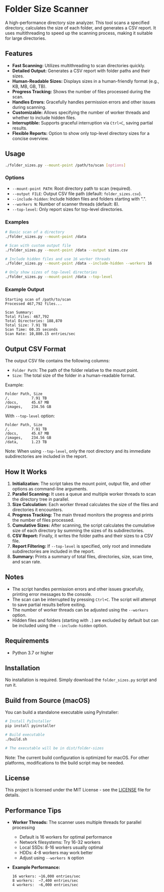 # Folder Size Scanner

A high-performance directory size analyzer. This tool scans a specified directory, calculates the size of each folder, and generates a CSV report. It uses multithreading to speed up the scanning process, making it suitable for large directories.

## Features

-   **Fast Scanning:** Utilizes multithreading to scan directories quickly.
-   **Detailed Output:** Generates a CSV report with folder paths and their sizes.
-   **Human-Readable Sizes:** Displays sizes in a human-friendly format (e.g., KB, MB, GB, TB).
-   **Progress Tracking:** Shows the number of files processed during the scan.
-   **Handles Errors:** Gracefully handles permission errors and other issues during scanning.
-   **Customizable:** Allows specifying the number of worker threads and whether to include hidden files.
-   **Interruptible:** Supports graceful interruption via `Ctrl+C`, saving partial results.
-   **Flexible Reports:** Option to show only top-level directory sizes for a concise overview.

## Usage

```bash
./folder_sizes.py --mount-point /path/to/scan [options]
```

### Options

-   `--mount-point PATH`: Root directory path to scan (required).
-   `--output FILE`: Output CSV file path (default: `folder_sizes.csv`).
-   `--include-hidden`: Include hidden files and folders starting with ".".
-   `--workers N`: Number of scanner threads (default: 8).
-   `--top-level`: Only report sizes for top-level directories.

### Examples

```bash
# Basic scan of a directory
./folder_sizes.py --mount-point /data

# Scan with custom output file
./folder_sizes.py --mount-point /data --output sizes.csv

# Include hidden files and use 16 worker threads
./folder_sizes.py --mount-point /data --include-hidden --workers 16

# Only show sizes of top-level directories
./folder_sizes.py --mount-point /data --top-level
```

### Example Output

```
Starting scan of /path/to/scan
Processed 467,792 files...

Scan Summary:
Total Files: 467,792
Total Directories: 188,870
Total Size: 7.91 TB
Scan Time: 60.35 seconds
Scan Rate: 10,880.15 entries/sec
```

## Output CSV Format

The output CSV file contains the following columns:

-   `Folder Path`: The path of the folder relative to the mount point.
-   `Size`: The total size of the folder in a human-readable format.

Example:
```csv
Folder Path, Size
/,          7.91 TB
/docs,      45.67 MB
/images,    234.56 GB
```

With `--top-level` option:
```csv
Folder Path, Size
/,          7.91 TB
/docs,      45.67 MB
/images,    234.56 GB
/data,      1.23 TB
```
Note: When using `--top-level`, only the root directory and its immediate subdirectories are included in the report.

## How It Works

1.  **Initialization:** The script takes the mount point, output file, and other options as command-line arguments.
2.  **Parallel Scanning:** It uses a queue and multiple worker threads to scan the directory tree in parallel.
3.  **Size Calculation:** Each worker thread calculates the size of the files and directories it encounters.
4.  **Progress Tracking:** The main thread monitors the progress and prints the number of files processed.
5.  **Cumulative Sizes:** After scanning, the script calculates the cumulative size of each directory by summing the sizes of its subdirectories.
6.  **CSV Report:** Finally, it writes the folder paths and their sizes to a CSV file.
7.  **Report Filtering:** If `--top-level` is specified, only root and immediate subdirectories are included in the report.
8.  **Summary:** Prints a summary of total files, directories, size, scan time, and scan rate.

## Notes

-   The script handles permission errors and other issues gracefully, printing error messages to the console.
-   The scan can be interrupted by pressing `Ctrl+C`. The script will attempt to save partial results before exiting.
-   The number of worker threads can be adjusted using the `--workers` option.
-   Hidden files and folders (starting with `.`) are excluded by default but can be included using the `--include-hidden` option.

## Requirements

-   Python 3.7 or higher

## Installation

No installation is required. Simply download the `folder_sizes.py` script and run it.

## Build from Source (macOS)

You can build a standalone executable using PyInstaller:

```bash
# Install PyInstaller
pip install pyinstaller

# Build executable
./build.sh

# The executable will be in dist/folder-sizes
```

Note: The current build configuration is optimized for macOS. For other platforms, modifications to the build script may be needed.

## License

This project is licensed under the MIT License - see the [LICENSE](LICENSE) file for details.

## Performance Tips

-   **Worker Threads:** The scanner uses multiple threads for parallel processing
    -   Default is 16 workers for optimal performance
    -   Network filesystems: Try 16-32 workers
    -   Local SSDs: 8-16 workers usually optimal
    -   HDDs: 4-8 workers may work better
    -   Adjust using `--workers N` option

-   **Example Performance:**
    ```
    16 workers: ~16,000 entries/sec
    8 workers:  ~7,400 entries/sec
    4 workers:  ~6,000 entries/sec
    ```


